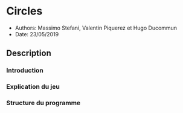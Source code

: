 # Circles

* Authors: Massimo Stefani, Valentin Piquerez et Hugo Ducommun
* Date: 23/05/2019

## Description

### Introduction



### Explication du jeu

### Structure du programme
